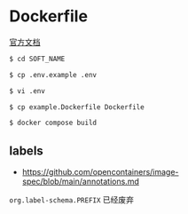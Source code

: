 # Dockerfile

[官方文档](https://github.com/docker-library/docs)

```bash
$ cd SOFT_NAME

$ cp .env.example .env

$ vi .env

$ cp example.Dockerfile Dockerfile

$ docker compose build
```

## labels

* https://github.com/opencontainers/image-spec/blob/main/annotations.md

`org.label-schema.PREFIX` 已经废弃
